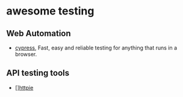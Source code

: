 # awesome testing

## Web Automation

- [cypress](https://github.com/cypress-io),
Fast, easy and reliable testing for anything that runs in a browser.


## API testing tools

- [][httpie](https://github.com/httpie/httpie)